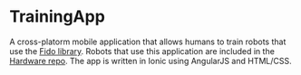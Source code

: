 # TrainingApp

A cross-platorm mobile application that allows humans to train robots that use the [Fido library](https://github.com/FidoProject/Fido). Robots that use this application are included in the [Hardware repo](https://github.com/FidoProject/Hardware). The app is written in Ionic using AngularJS and HTML/CSS.
